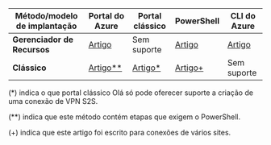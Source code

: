 | **Método/modelo de implantação** | **Portal do Azure** | **Portal clássico** | **PowerShell** | **CLI do Azure** |
| --- | --- | --- | --- | --- |
| **Gerenciador de Recursos** |[Artigo](../articles/vpn-gateway/vpn-gateway-howto-site-to-site-resource-manager-portal.md) |Sem suporte |[Artigo](../articles/vpn-gateway/vpn-gateway-create-site-to-site-rm-powershell.md) | [Artigo](../articles/vpn-gateway/vpn-gateway-howto-site-to-site-resource-manager-cli.md) |
| **Clássico** |[Artigo**](../articles/vpn-gateway/vpn-gateway-howto-site-to-site-classic-portal.md) |[Artigo*](../articles/vpn-gateway/vpn-gateway-site-to-site-create.md) |[Artigo+](../articles/vpn-gateway/vpn-gateway-multi-site.md) | Sem suporte |

(*) indica o que portal clássico Olá só pode oferecer suporte a criação de uma conexão de VPN S2S.

(**) indica que este método contém etapas que exigem o PowerShell.

(+) indica que este artigo foi escrito para conexões de vários sites.